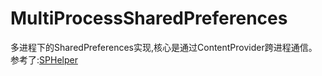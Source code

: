 # MultiProcessSharedPreferences
多进程下的SharedPreferences实现,核心是通过ContentProvider跨进程通信。
参考了:[SPHelper](https://github.com/l465659833/SPHelper)
